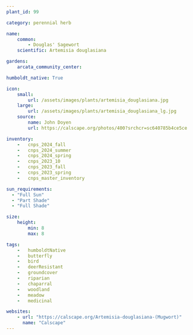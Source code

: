 ```yaml
---
plant_id: 99

category: perennial herb

name: 
    common: 
        - Douglas' Sagewort 
    scientific: Artemisia douglasiana 

gardens:
    arcata_community_center:

humboldt_native: True

icon: 
    small: 
        url: /assets/images/plants/artemisia_douglasiana.jpg 
    large: 
        url: /assets/images/plants/artemisia_douglasiana_lg.jpg 
    source: 
        name: John Doyen
        url: https://calscape.org/photos/400?srchcr=sc640785b4ce5ce 

inventory: 
    -   cnps_2024_fall
    -   cnps_2024_summer
    -   cnps_2024_spring
    -   cnps_2023_10
    -   cnps_2023_fall
    -   cnps_2023_spring
    -   cnps_master_inventory

sun_requirements:
  - "Full Sun"
  - "Part Shade"
  - "Full Shade"

size:
    height: 
        min: 8
        max: 8 

tags:  
    -   humboldtNative
    -   butterfly
    -   bird
    -   deerResistant
    -   groundcover
    -   riparian
    -   chaparral
    -   woodland
    -   meadow
    -   medicinal

websites:
    - url: "https://calscape.org/Artemisia-douglasiana-(Mugwort)"
      name: "Calscape"
---
```

